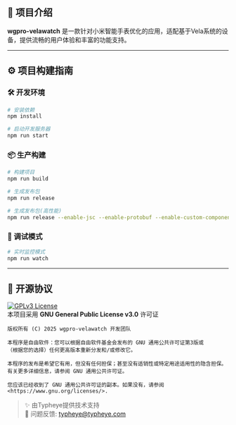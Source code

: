 ## 🚀 项目介绍  
**wgpro-velawatch** 是一款针对小米智能手表优化的应用，适配基于Vela系统的设备，提供流畅的用户体验和丰富的功能支持。

---

## ⚙️ 项目构建指南  

### 🛠️ 开发环境  
```bash
# 安装依赖
npm install

# 启动开发服务器
npm run start
```

### 📦 生产构建  
```bash
# 构建项目
npm run build

# 生成发布包
npm run release

# 生成发布包(高性能)
npm run release --enable-jsc --enable-protobuf --enable-custom-component
```

### 🐞 调试模式  
```bash
# 实时监控模式
npm run watch
```

---

## 📜 开源协议  
[![GPLv3 License](https://img.shields.io/badge/License-GPL%20v3-blue.svg)](https://www.gnu.org/licenses/gpl-3.0)  
本项目采用 **GNU General Public License v3.0** 许可证

```text
版权所有 (C) 2025 wgpro-velawatch 开发团队

本程序是自由软件：您可以根据自由软件基金会发布的 GNU 通用公共许可证第3版或
（根据您的选择）任何更高版本重新分发和/或修改它。

本程序的发布是希望它有用，但没有任何担保；甚至没有适销性或特定用途适用性的隐含担保。
有关更多详细信息，请参阅 GNU 通用公共许可证。

您应该已经收到了 GNU 通用公共许可证的副本。如果没有，请参阅 <https://www.gnu.org/licenses/>.
```

> ✨ 由Typheye提供技术支持  
> 🐞 问题反馈: [typheye@typheye.com](mailto:typheye@typheye.com)